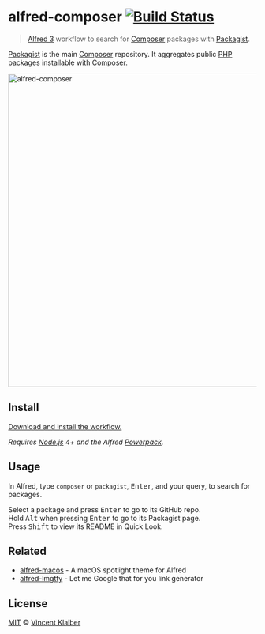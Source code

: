 # alfred-composer [![Build Status](https://img.shields.io/travis/vinkla/alfred-composer/master.svg?style=flat)](https://travis-ci.org/vinkla/alfred-composer)

> [Alfred 3](https://www.alfredapp.com) workflow to search for [Composer](https://getcomposer.org/) packages with [Packagist](https://packagist.org/).

[Packagist](https://packagist.org/) is the main [Composer](https://getcomposer.org/) repository. It aggregates public [PHP](https://secure.php.net/) packages installable with [Composer](https://getcomposer.org/).

<img alt="alfred-composer" src="https://cloud.githubusercontent.com/assets/499192/18121666/f3238bfa-6f65-11e6-8be9-2b3ad0b5100d.png" width="634">

## Install

[Download and install the workflow.](https://github.com/vinkla/alfred-composer/releases/download/1.0.0/composer.alfredworkflow)

*Requires [Node.js](https://nodejs.org) 4+ and the Alfred [Powerpack](https://www.alfredapp.com/powerpack/).*


## Usage

In Alfred, type `composer` or `packagist`, <kbd>Enter</kbd>, and your query, to search for packages.

Select a package and press <kbd>Enter</kbd> to go to its GitHub repo.<br>
Hold <kbd>Alt</kbd> when pressing <kbd>Enter</kbd> to go to its Packagist page.<br>
Press <kbd>Shift</kbd> to view its README in Quick Look.


## Related

- [alfred-macos](https://github.com/vinkla/alfred-macos) - A macOS spotlight theme for Alfred
- [alfred-lmgtfy](https://github.com/vinkla/alfred-lmgtfy) - Let me Google that for you link generator


## License

[MIT](LICENSE) © [Vincent Klaiber](https://vinkla.com)

